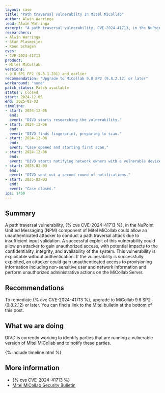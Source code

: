 ```yaml
---
layout: case
title: "Path traversal vulnerabilty in Mitel MiCollab"
author: Alwin Warringa
lead: Alwin Warringa
excerpt: "A path traversal vulnerability, CVE-2024-41713, in the NuPoint Unified Messaging (NPM) component of Mitel MiCollab could allow an unauthenticated attacker to conduct a path traversal attack due to insufficient input validation"
researchers:
- Alwin Warringa
- Stan Plasmeijer
- Koen Schagen
cves:
- CVE-2024-41713
product:
- Mitel MiCollab
versions: 
- 9.8 SP1 FP2 (9.8.1.201) and earlier
recommendation: "Upgrade to MiCollab 9.8 SP2 (9.8.2.12) or later"
workaround: "none"
patch_status: Patch available
status : Closed
start: 2024-12-05
end: 2025-02-03
timeline:
- start: 2024-12-05
  end:
  event: "DIVD starts researching the vulnerability."
- start: 2024-12-06
  end:
  event: "DIVD finds fingerprint, preparing to scan."
- start: 2024-12-06
  end:
  event: "Case opened and starting first scan."
- start: 2024-12-06
  end:
  event: "DIVD starts notifying network owners with a vulnerable devices in their network."
- start: 2025-02-03
  end:
  event: "DIVD sent out a second round of notifications."
- start: 2025-02-03
  end:
  event: "Case closed."
ips: 1459
---
```


## Summary
A path traversal vulnerability, {% cve CVE-2024-41713 %}, in the NuPoint Unified Messaging (NPM) component of Mitel MiCollab could allow an unauthenticated attacker to conduct a path traversal attack due to insufficient input validation. A successful exploit of this vulnerability could allow an attacker to gain unauthorized access, with potential impacts to the confidentiality, integrity, and availability of the system. This vulnerability is exploitable without authentication. If the vulnerability is successfully exploited, an attacker could gain unauthenticated access to provisioning information including non-sensitive user and network information and perform unauthorized administrative actions on the MiCollab Server. 

## Recommendations

To remediate {% cve CVE-2024-41713 %}, upgrade to MiCollab 9.8 SP2 (9.8.2.12) or later. You can find a link to the Mitel bulletin at the bottom of this post.

## What we are doing

DIVD is currently working to identify parties that are running a vulnerable version of Mitel MiCollab and to notify these parties. 

{% include timeline.html %}

## More information

* {% cve CVE-2024-41713 %}
* [Mitel MiCollab Security Bulletin](https://www.mitel.com/support/security-advisories/mitel-product-security-advisory-misa-2024-0029)
